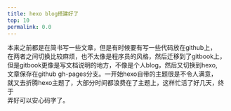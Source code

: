 ```yaml
---
title: hexo blog搭建好了
top: 10
permalink: 0.0
---
```

本来之前都是在简书写一些文章，但是有时候要有写一些代码放在github上，  
在两者之间切换比较麻烦，也不太像是程序员的风格，然后迁移到了gitbook上，  
但是gitbook更像是写文档说明的地方，不像是个人blog，然后又切换到hexo,  
文章保存在github gh-pages分支。一开始hexo自带的主题很是不令人满意，  
就又去折腾hexo主题了，大部分时间都浪费在了主题上，这样忙活了好几天，终于  
弄好可以安心码字了。
